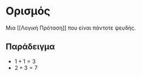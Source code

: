 # Ορισμός

Μια [[Λογική Πρόταση]] που είναι πάντοτε ψευδής.

## Παράδειγμα

- $1 + 1 = 3$
- $2 + 3 = 7$
